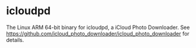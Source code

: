 # icloudpd

The Linux ARM 64-bit binary for icloudpd, a iCloud Photo Downloader. See https://github.com/icloud_photo_downloader/icloud_photo_downloader for details.